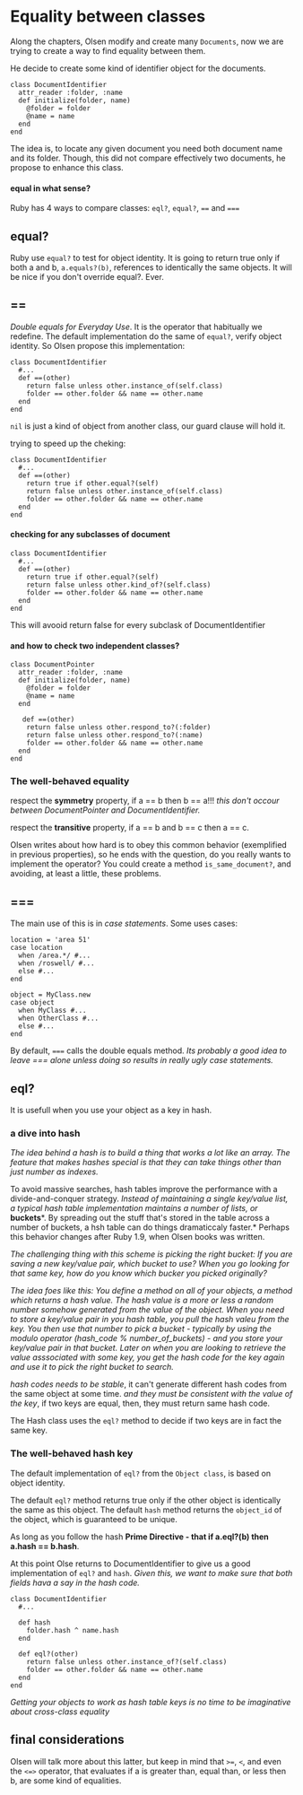 # Equality between classes

Along the chapters, Olsen modify and create many `Documents`, now we are trying to create a way to find equality between them.

He decide to create some kind of identifier object for the documents.

```
class DocumentIdentifier
  attr_reader :folder, :name
  def initialize(folder, name)
    @folder = folder
    @name = name
  end
end
```

The idea is, to locate any given document you need both document name and its folder.
Though, this did not compare effectively two documents, he propose to enhance this class.

#### equal in what sense?
Ruby has 4 ways to compare classes: `eql?`, `equal?`, `==` and `===`

## equal?
Ruby use `equal?` to test for object identity. It is going to return true only if both a and b, `a.equals?(b)`, references to identically the same objects. It will be nice if you don't override equal?. Ever.

## ==

*Double equals for Everyday Use*. It is the operator that habitually we redefine. The default implementation do the same of `equal?`, verify object identity. So Olsen propose this implementation:

```
class DocumentIdentifier
  #...
  def ==(other)
    return false unless other.instance_of(self.class)
    folder == other.folder && name == other.name
  end
end
```

`nil` is just a kind of object from another class, our guard clause will hold it.

trying to speed up the cheking:

```
class DocumentIdentifier
  #...
  def ==(other)
    return true if other.equal?(self)
    return false unless other.instance_of(self.class)
    folder == other.folder && name == other.name
  end
end
```

#### checking for any subclasses of document

```
class DocumentIdentifier
  #...
  def ==(other)
    return true if other.equal?(self)
    return false unless other.kind_of?(self.class)
    folder == other.folder && name == other.name
  end
end
```

This will avooid return false for every subclask of DocumentIdentifier

#### and how to check two independent classes?

```
class DocumentPointer
  attr_reader :folder, :name
  def initialize(folder, name)
    @folder = folder
    @name = name
  end
  
   def ==(other)
    return false unless other.respond_to?(:folder)
    return false unless other.respond_to?(:name)
    folder == other.folder && name == other.name
  end
end
```

### The well-behaved equality

respect the **symmetry** property, if a == b then b == a!!! *this don't occour between DocumentPointer and DocumentIdentifier.*

respect the **transitive** property, if a == b and b == c then a == c.

Olsen writes about how hard is to obey this common behavior (exemplified in previous properties), so he ends with the question, do you really wants to implement the operator? You could create a method `is_same_document?`, and avoiding, at least a little, these problems.

## ===
The main use of this is in *case statements*. Some uses cases:
```
location = 'area 51'
case location
  when /area.*/ #...
  when /roswell/ #...
  else #...
end
```
```
object = MyClass.new
case object
  when MyClass #...
  when OtherClass #...
  else #...
end
```

By default, `===` calls the double equals method. *Its probably a good idea to leave === alone unless doing so results in really ugly case statements.*

## eql?

It is usefull when you use your object as a key in hash.

### a dive into hash
*The idea behind a hash is to build a thing that works a lot like an array. The feature that makes hashes special is that they can take things other than just number as indexes.*

To avoid massive searches, hash tables improve the performance with a divide-and-conquer strategy. *Instead of maintaining a single key/value list, a typical hash table implementation maintains a number of lists, or* **buckets***. By spreading out the stuff that's stored in the table across a number of buckets, a hsh table can do things dramaticcaly faster.* Perhaps this behavior changes after Ruby 1.9, when Olsen books was written.

*The challenging thing with this scheme is picking the right bucket: If you are saving a new key/value pair, which bucket to use? When you go looking for that same key, how do you know which bucker you picked originally?*

*The idea foes like this: You define a method on all of your objects, a method which returns a hash value. The hash value is a more or less a random number somehow generated from the value of the object. When you need to store a key/value pair in you hash table, you pull the hash valeu from the key. You then use that number to pick a bucket - typically by using the modulo operator (hash_code % number_of_buckets) - and you store your key/value pair in that bucket. Later on when you are looking to retrieve the value asssociated with some key, you get the hash code for the key again and use it to pick the right bucket to search.* 
  
*hash codes needs to be stable*, it can't generate different hash codes from the same object at some time. *and they must be consistent with the value of the key*, if two keys are equal, then, they must return same hash code.

The Hash class uses the `eql?` method to decide if two keys are in fact the same key.

### The well-behaved hash key

The default implementation of `eql?` from the `Object class`, is based on object identity.

The default `eql?` method returns true only if the other object is identically the same as this object. The default `hash` method returns the `object_id` of the object, which is guaranteed to be unique.

As long as you follow the hash **Prime Directive - that if a.eql?(b) then a.hash == b.hash**.

At this point Olse returns to DocumentIdentifier to give us a good implementation of `eql?` and `hash`. *Given this, we want to make sure that both fields hava a say in the hash code.*

```
class DocumentIdentifier
  #...
  
  def hash
    folder.hash ^ name.hash
  end
  
  def eql?(other)
    return false unless other.instance_of?(self.class)
    folder == other.folder && name == other.name
  end
end
```

*Getting your objects to work as hash table keys is no time to be imaginative about cross-class equality*

## final considerations

Olsen will talk more about this latter, but keep in mind that `>=`, `<`, and even the `<=>` operator, that evaluates if a is greater than, equal than, or less then b, are some kind of equalities.